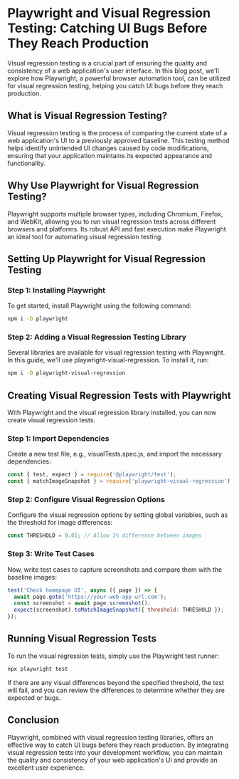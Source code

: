 # Playwright and Visual Regression Testing: Catching UI Bugs Before They Reach Production

Visual regression testing is a crucial part of ensuring the quality and consistency of a web application's user interface. In this blog post, we'll explore how Playwright, a powerful browser automation tool, can be utilized for visual regression testing, helping you catch UI bugs before they reach production.

## What is Visual Regression Testing?

Visual regression testing is the process of comparing the current state of a web application's UI to a previously approved baseline. This testing method helps identify unintended UI changes caused by code modifications, ensuring that your application maintains its expected appearance and functionality.

## Why Use Playwright for Visual Regression Testing?

Playwright supports multiple browser types, including Chromium, Firefox, and WebKit, allowing you to run visual regression tests across different browsers and platforms. Its robust API and fast execution make Playwright an ideal tool for automating visual regression testing.

## Setting Up Playwright for Visual Regression Testing

### Step 1: Installing Playwright

To get started, install Playwright using the following command:

```bash
npm i -D playwright
```

### Step 2: Adding a Visual Regression Testing Library
Several libraries are available for visual regression testing with Playwright. In this guide, we'll use playwright-visual-regression. To install it, run:

```bash
npm i -D playwright-visual-regression
```

## Creating Visual Regression Tests with Playwright
With Playwright and the visual regression library installed, you can now create visual regression tests.

### Step 1: Import Dependencies
Create a new test file, e.g., visualTests.spec.js, and import the necessary dependencies:

```javascript
const { test, expect } = require('@playwright/test');
const { matchImageSnapshot } = require('playwright-visual-regression');
```

### Step 2: Configure Visual Regression Options
Configure the visual regression options by setting global variables, such as the threshold for image differences:
```javascript
const THRESHOLD = 0.01; // Allow 1% difference between images
```
### Step 3: Write Test Cases
Now, write test cases to capture screenshots and compare them with the baseline images:
```javascript
test('Check homepage UI', async ({ page }) => {
  await page.goto('https://your-web-app-url.com');
  const screenshot = await page.screenshot();
  expect(screenshot).toMatchImageSnapshot({ threshold: THRESHOLD });
});
```
## Running Visual Regression Tests
To run the visual regression tests, simply use the Playwright test runner:
```bash
npx playwright test
```
If there are any visual differences beyond the specified threshold, the test will fail, and you can review the differences to determine whether they are expected or bugs.

## Conclusion
Playwright, combined with visual regression testing libraries, offers an effective way to catch UI bugs before they reach production. By integrating visual regression tests into your development workflow, you can maintain the quality and consistency of your web application's UI and provide an excellent user experience.


